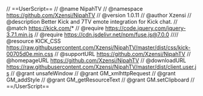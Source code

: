 // ==UserScript==
// @name NipahTV
// @namespace https://github.com/Xzensi/NipahTV
// @version 1.0.11
// @author Xzensi
// @description Better Kick and 7TV emote integration for Kick chat.
// @match https://kick.com/*
// @require https://code.jquery.com/jquery-3.7.1.min.js
// @require https://cdn.jsdelivr.net/npm/fuse.js@7.0.0
//// @resource KICK_CSS https://raw.githubusercontent.com/Xzensi/NipahTV/master/dist/css/kick-00705d0e.min.css
// @supportURL https://github.com/Xzensi/NipahTV
// @homepageURL https://github.com/Xzensi/NipahTV
// @downloadURL https://raw.githubusercontent.com/Xzensi/NipahTV/master/dist/client.user.js
// @grant unsafeWindow
// @grant GM_xmlhttpRequest
// @grant GM_addStyle
// @grant GM_getResourceText
// @grant GM.setClipboard
// ==/UserScript==
